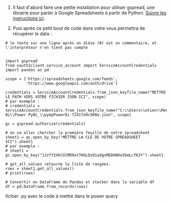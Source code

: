 1. Il faut d'abord faire une petite installation pour utiliser gspread, une librairie pour parler à Google Spreadsheets à partir de Python. [Suivre les instructions ici](https://gspread.readthedocs.io/en/latest/oauth2.html). 

2. Puis après ce petit bout de code dans votre vous permettra de récupérer le data : 

```
# le texte sur une ligne après un dièse (#) est un commentaire, et l'interpréteur n'en tient pas compte


import gspread
from oauth2client.service_account import ServiceAccountCredentials
import pandas as pd

scope = ['https://spreadsheets.google.com/feeds',
         'https://www.googleapis.com/auth/drive']

credentials = ServiceAccountCredentials.from_json_keyfile_name("METTRE LE PATH VERS VOTRE FICHIER JSON ICI", scope)
# par exemple : 
# credentials = ServiceAccountCredentials.from_json_keyfile_name("C:\\Users\\etien\\MeetUp Bi\\Power PyBi_\\pympPowerBi-72417e0c908e.json", scope)

gc = gspread.authorize(credentials)

# on va aller chercher la première feuille de notre spreadsheet
sheet1 = gc.open_by_key("METTRE LA CLÉ DE VOTRE SPREADSHEET ICI").sheet1
# par exemple : 
# sheet1 = gc.open_by_key("1JzfY2XkCGlMD9ot7HGLQz81adgnME8XWOo3GmLcfK2Y").sheet1

# get_all_values retourne la liste de rangées.
rows = sheet1.get_all_values()
# print(rows)

# Convertir en DataFrame de Pandas et stocker dans la variable df
df = pd.DataFrame.from_records(rows)
```

fichier .py avec le code à mettre dans le power query 

